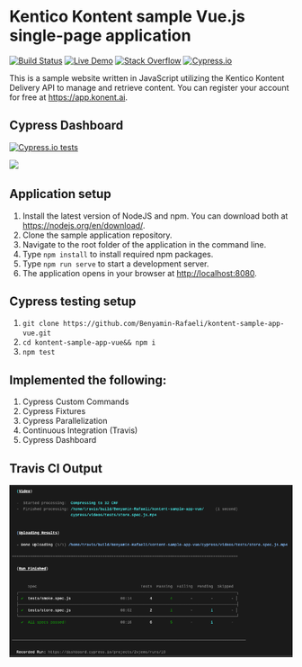 # Kentico Kontent sample Vue.js single-page application

[![Build Status](https://api.travis-ci.com/Kentico/kontent-sample-app-vue.svg?branch=master)](https://travis-ci.com/Kentico/kontent-sample-app-vue)
[![Live Demo](https://img.shields.io/badge/live-demo-brightgreen.svg)](https://kontent-sample-app-vue.surge.sh)
[![Stack Overflow](https://img.shields.io/badge/Stack%20Overflow-ASK%20NOW-FE7A16.svg?logo=stackoverflow&logoColor=white)](https://stackoverflow.com/tags/kentico-kontent)
[![Cypress.io](https://img.shields.io/badge/tested%20with-Cypress-04C38E.svg)](https://www.cypress.io/)


This is a sample website written in JavaScript utilizing the Kentico Kontent Delivery API to manage and retrieve content. You can register your account for free at <https://app.konent.ai>.
## Cypress Dashboard

[![Cypress.io tests](https://img.shields.io/badge/cypress-dashboard-brightgreen.svg)](https://dashboard.cypress.io/projects/2vjems/runs)

<img src="./public/cypress_dashboard.gif">

## Application setup

1. Install the latest version of NodeJS and npm. You can download both at <https://nodejs.org/en/download/>.
2. Clone the sample application repository.
3. Navigate to the root folder of the application in the command line.
4. Type `npm install` to install required npm packages.
5. Type `npm run serve` to start a development server.
6. The application opens in your browser at <http://localhost:8080>.

## Cypress testing setup

1. ```git clone https://github.com/Benyamin-Rafaeli/kontent-sample-app-vue.git```
2. ```cd kontent-sample-app-vue&& npm i```
3. ```npm test```

## Implemented the following:

1. Cypress Custom Commands
2. Cypress Fixtures
3. Cypress Parallelization
4. Continuous Integration (Travis)
5. Cypress Dashboard

## Travis CI Output
<img src="./public/travis_cli_output.png">


